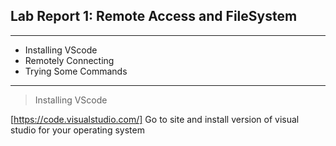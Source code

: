 ## Lab Report 1: Remote Access and FileSystem

---

* Installing VScode
* Remotely Connecting
* Trying Some Commands

---

> Installing VScode

[https://code.visualstudio.com/]
Go to site and install version of visual studio for your operating system

